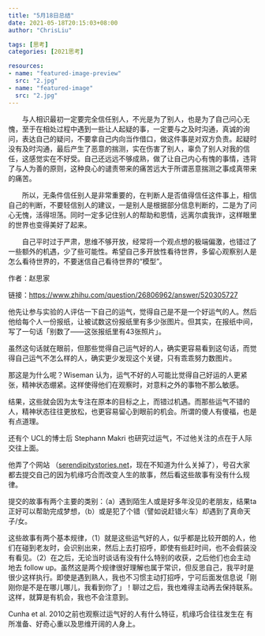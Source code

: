 ```yaml
---
title: "5月18日总结"
date: 2021-05-18T20:15:03+08:00
author: "ChrisLiu"

tags: [思考]
categories: [2021思考]

resources:
- name: "featured-image-preview"
  src: "2.jpg"
- name: "featured-image"
  src: "2.jpg"
---
```


<!--more-->	

　　与人相识最初一定要完全信任别人，不光是为了别人，也是为了自己问心无愧，至于在相处过程中遇到一些让人起疑的事，一定要与之及时沟通，真诚的询问，表达自己的疑问，不要拿自己内向当作借口，做这件事是对双方负责。起疑时没有及时沟通，最后产生了恶意的揣测，实在伤害了别人，辜负了别人对我的信任，这感觉实在不好受。自己还远远不够成熟，做了让自己内心有愧的事情，违背了与人为善的原则，这种良心的谴责带来的痛苦远大于所谓恶意揣测之事成真带来的痛苦。

　　所以，无条件信任别人是非常重要的，在判断人是否值得信任这件事上，相信自己的判断，不要轻信别人的建议，一是别人是根据部分信息判断的，二是为了问心无愧，活得坦荡。同时一定多记住别人的帮助和恩情，远离尔虞我诈，这样眼里的世界也变得美好了起来。

　　自己平时过于严肃，思维不够开放，经常将一个观点想的极端偏激，也错过了一些额外的机遇，少了些可能性。希望自己多开放性看待世界，多留心观察别人是怎么看待世界的，不要迷信自己看待世界的“模型”。



作者：赵思家

链接：https://www.zhihu.com/question/26806962/answer/520305727

他先让参与实验的人评估一下自己的运气，觉得自己是不是一个好运气的人。然后他给每个人一份报纸，让被试数这份报纸里有多少张图片。但其实，在报纸中间，写了一句话「别数了——这张报纸里有43张照片」。

虽然这句话就在眼前，但那些觉得自己运气好的人，确实更容易看到这句话，而觉得自己运气不怎么样的人，确实更少发现这个关键，只有乖乖努力数图片。

那这是为什么呢？Wiseman 认为，运气不好的人可能比觉得自己好运的人更紧张，精神状态绷紧。这样使得他们在观察时，对意料之外的事物不那么敏感。

结果，这些就会因为太专注在原本的目标之上，而错过机遇。而那些运气不错的人，精神状态往往更放松，也更容易留心到眼前的机会。所谓的傻人有傻福，也是有点道理。



还有个 UCL的博士后 Stephann Makri 也研究过运气，不过他关注的点在于人际交往上面。

他弄了个网站 （[serendipitystories.net](https://link.zhihu.com/?target=http%3A//serendipitystories.net/)，现在不知道为什么关掉了），号召大家都去提交自己的因为机缘巧合而改变人生的故事，然后看这些故事有没有什么规律。

提交的故事有两个主要的类别：（a）遇到陌生人或是好多年没见的老朋友，结果ta正好可以帮助完成梦想，（b）或是犯了个错（譬如说赶错火车）却遇到了真命天子/女。

这些故事有两个基本规律，（1）就是这些运气好的人，似乎都是比较开朗的人，他们在碰到老友时，会识别出来，然后上去打招呼，即使有些赶时间，也不会假装没有看见。（2）在之后，无论当时谈话有没有什么特别的收获，之后他们也会主动地去 follow up。虽然这是两个规律很好理解也属于常识，但反思自己，我平时是很少这样执行。即使是遇到熟人，我也不习惯主动打招呼，宁可后面发信息说「刚刚你是不是在哪儿哪儿，我看到你了」！聊过之后，我也难得主动再去保持联系。这样，就算是有机会，我也不会注意到。

Cunha et al. 2010之前也观察过运气好的人有什么特征，机缘巧合往往发生在 有所准备、好奇心重以及思维开阔的人身上。